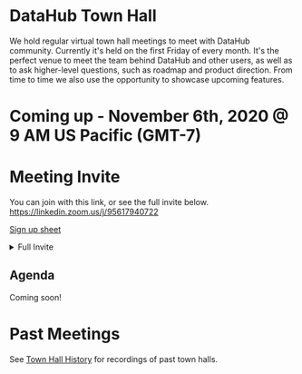 # DataHub Town Hall

We hold regular virtual town hall meetings to meet with DataHub community. 
Currently it's held on the first Friday of every month.
It's the perfect venue to meet the team behind DataHub and other users, as well as to ask higher-level questions, such as roadmap and product direction.
From time to time we also use the opportunity to showcase upcoming features.

# Coming up - November 6th, 2020 @ 9 AM US Pacific (GMT-7)

# Meeting Invite

You can join with this link, or see the full invite below. https://linkedin.zoom.us/j/95617940722

[Sign up sheet](https://docs.google.com/spreadsheets/d/1hCTFQZnhYHAPa-DeIfyye4MlwmrY7GF4hBds5pTZJYM/)

<details>
  <summary>Full Invite</summary>

```
Nagarjuna Kanamarlapudi is inviting you to a scheduled Zoom meeting.

Topic: DataHub Town Hall
Time: Nov 6, 2020 09:00 AM Pacific Time (US and Canada)

Join Zoom Meeting
https://linkedin.zoom.us/j/4698262890

Meeting ID: 469 826 2890
One tap mobile
+16699006833,,4698262890# US (San Jose)
+12532158782,,4698262890# US (Tacoma)

Dial by your location
        +1 669 900 6833 US (San Jose)
        +1 253 215 8782 US (Tacoma)
        +1 346 248 7799 US (Houston)
        +1 301 715 8592 US (Germantown)
        +1 312 626 6799 US (Chicago)
        +1 646 558 8656 US (New York)
        877 853 5247 US Toll-free
        888 788 0099 US Toll-free
        833 548 0276 US Toll-free
        833 548 0282 US Toll-free
Meeting ID: 469 826 2890
Find your local number: https://linkedin.zoom.us/u/acUYmEapPd

Join by SIP
4698262890@zoomcrc.com

Join by H.323
162.255.37.11 (US West)
162.255.36.11 (US East)
221.122.88.195 (China)
115.114.131.7 (India Mumbai)
115.114.115.7 (India Hyderabad)
213.19.144.110 (Amsterdam Netherlands)
213.244.140.110 (Germany)
103.122.166.55 (Australia)
209.9.211.110 (Hong Kong SAR)
64.211.144.160 (Brazil)
69.174.57.160 (Canada)
207.226.132.110 (Japan)
Meeting ID: 469 826 2890

Join by Skype for Business
https://linkedin.zoom.us/skype/4698262890

```

</details>

## Agenda

Coming soon!

# Past Meetings

See [Town Hall History](townhall-history.md) for recordings of past town halls.
